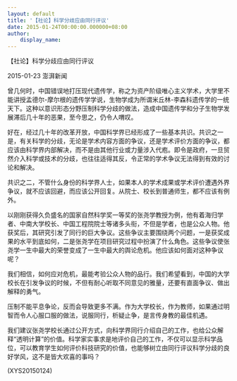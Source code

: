 ```yaml
---
layout: default
title: '【社论】科学分歧应由同行评议'
date: 2015-01-24T00:00:00.000000+08:00
author:
    display_name: 
---
```


【社论】科学分歧应由同行评议

2015-01-23 澎湃新闻

曾几何时，中国错误地打压现代遗传学，称之为资产阶级唯心主义学术，大学里不能讲授孟德尔-摩尔根的遗传学学说，生物学成为所谓米丘林-李森科遗传学的一统天下。这种以意识形态分野压制科学分歧的做法，造成中国遗传学和分子生物学发展滞后几十年的恶果，至今思之，仍令人喟叹。

好在，经过几十年的改革开放，中国科学界已经形成了一些基本共识。共识之一是，有关科学的分歧，无论是学术内容方面的争议，还是学术评价方面的争议，都应该由科学界内部解决，而不是由其他行业或力量涉入代庖。即令是政府，一旦贸然介入科学或技术的分歧，也往往适得其反，令正常的学术争议无法得到有效的讨论和解决。

共识之二，不管什么身份的科学界人士，如果本人的学术成果或学术评价遭遇外界争议，就不应该回避，而应该公开回复。从院士、校长到普通师生，都不应该有例外。

以刚刚获得久负盛名的国家自然科学奖一等奖的张尧学教授为例，他有着海归学者、中南大学校长、中国工程院院士等诸多头衔，不但是学者，也是公众人物。他获奖后，其研究引发了同行的巨大争议。这些争议主要围绕两个问题，一是获奖成果的水平到底如何，二是张尧学在项目研究过程中扮演了什么角色。这些争议使张尧学一生中最大的荣誉变成了一生中最大的舆论危机。他应该如何面对这种争议呢？

我们相信，如何应对危机，最能考验公众人物的品行。我们希望看到，中国的大学校长在引发争议的时候，不但有耐心听取不同意见的雅量，还要有直面争议、做出解释的勇气。

压制不能平息争论，反而会导致更多不满。作为大学校长，作为教师，如果通过明智而令人心服口服的做法，说服同行，析疑止争，是言传身教的最佳机遇。

我们建议张尧学校长通过公开方式，向科学界同行介绍自己的工作，也给公众解释“透明计算”的价值。科学家实事求是地评价自己的工作，不仅可以显示科学品位，可以教育学生如何评价科技研究的价值，也能够树立由同行评议科学分歧的良好学风，这不是皆大欢喜的事吗？

(XYS20150124)

